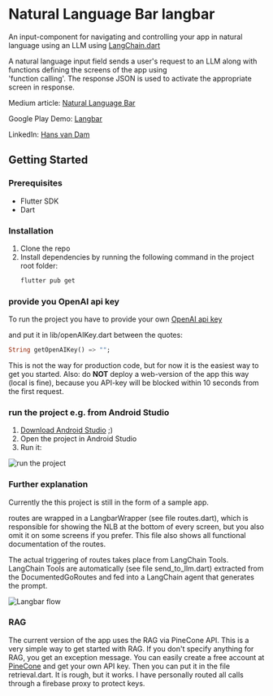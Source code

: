 # Natural Language Bar langbar

An input-component for navigating and controlling your app in natural language using an LLM
using [LangChain.dart](https://github.com/davidmigloz/langchain_dart)

A natural language input field sends a user's request to an LLM along with functions defining the
screens of the app
using  
'function calling'. The response JSON is used to activate the appropriate screen in response.

Medium
article: [Natural Language Bar](https://medium.com/towards-data-science/synergy-of-llm-and-gui-beyond-the-chatbot-c8b0e08c6801)

Google Play Demo: [Langbar](https://play.google.com/store/apps/details?id=ai.uxx.langbar)

LinkedIn: [Hans van Dam](https://www.linkedin.com/in/hans-van-dam-71a7866/)

## Getting Started

### Prerequisites

- Flutter SDK
- Dart

### Installation

1. Clone the repo
2. Install dependencies by running the following command in the project root folder:
    ```sh
    flutter pub get
    ```

### provide you OpenAI api key

To run the project you have to provide your own [OpenAI api key](https://platform.openai.com/account/api-keys)

and put it in lib/openAIKey.dart between the quotes:

```dart
String getOpenAIKey() => "";
```

This is not the way for production code, but for now it is the easiest way to get you started.
Also: do **NOT** deploy a web-version of the app this way (local is fine), because you API-key will be blocked within 10
seconds from the first request.

### run the project e.g. from Android Studio

1. [Download Android Studio](https://developer.android.com/studio) ;)
2. Open the project in Android Studio
2. Run it:

![run the project](https://raw.githubusercontent.com/hansvdam/langbar/main/docs/img/startingSampleApp.png)


### Further explanation

Currently the this project is still in the form of a sample app.

routes are wrapped in a LangbarWrapper (see file routes.dart), which is responsible for showing the
NLB at the bottom of
every screen, but you also omit it on some screens if you prefer.
This file also shows all functional documentation of the routes.

The actual triggering of routes takes place from LangChain Tools. LangChain Tools are
automatically (see file
send_to_llm.dart)
extracted from the DocumentedGoRoutes and fed into a LangChain agent that generates the prompt.

![Langbar flow](https://raw.githubusercontent.com/hansvdam/langbar/main/docs/img/langbarflow1.png)

### RAG

The current version of the app uses the RAG via PineCone API. This is a very simple way to get
started with RAG. If you don't specify anything for RAG, you get an exception message. You can
easily create a free account at [PineCone](https://pinecone.io/) and get your own API key. Then you
can put it in the file retrieval.dart. It is rough, but it works.
I have personally routed all calls through a firebase proxy to protect keys.

```dart
